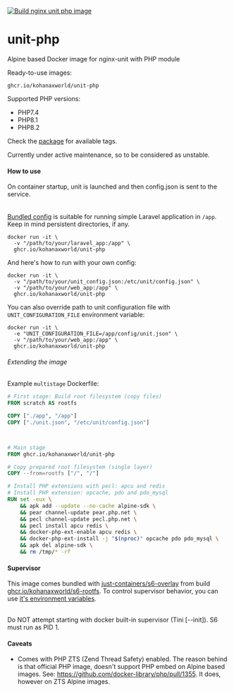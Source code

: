 [![Build nginx unit php image](https://github.com/kohanaxworld/unit-php/actions/workflows/image.yml/badge.svg)](https://github.com/kohanaxworld/unit-php/actions/workflows/image.yml)

# unit-php
Alpine based Docker image for nginx-unit with PHP module

Ready-to-use images:
```shell
ghcr.io/kohanaxworld/unit-php
```

Supported PHP versions:
- PHP7.4
- PHP8.1
- PHP8.2

Check the [package](https://github.com/kohanaxworld/unit-php/pkgs/container/unit-php) for available tags.

Currently under active maintenance, so to be considered as unstable.


#### How to use
On container startup, unit is launched and then config.json is sent to the service.  
<br></br>
[Bundled config](rootfs/etc/unit/config.json) is suitable for running simple Laravel application in `/app`. Keep in mind persistent directories, if any.
```shell
docker run -it \
  -v "/path/to/your/laravel_app:/app" \
  ghcr.io/kohanaxworld/unit-php
```

And here's how to run with your own config:
```shell
docker run -it \
  -v "/path/to/your/unit_config.json:/etc/unit/config.json" \
  -v "/path/to/your/web_app:/app" \
  ghcr.io/kohanaxworld/unit-php
```

You can also override path to unit configuration file with `UNIT_CONFIGURATION_FILE` environment variable:
```shell
docker run -it \
  -e "UNIT_CONFIGURATION_FILE=/app/config/unit.json" \
  -v "/path/to/your/web_app:/app" \
  ghcr.io/kohanaxworld/unit-php
```

###### Extending the image

Example ```multistage``` Dockerfile:
```dockerfile
# First stage: Build root filesystem (copy files)
FROM scratch AS rootfs

COPY ["./app", "/app"]
COPY ["./unit.json", "/etc/unit/config.json"]



# Main stage
FROM ghcr.io/kohanaxworld/unit-php

# Copy prepared root filesystem (single layer)
COPY --from=rootfs ["/", "/"]

# Install PHP extensions with pecl: apcu and redis
# Install PHP extension: opcache, pdo and pdo_mysql
RUN set -eux \
    && apk add --update --no-cache alpine-sdk \
    && pear channel-update pear.php.net \
    && pecl channel-update pecl.php.net \
    && pecl install apcu redis \
    && docker-php-ext-enable apcu redis \
    && docker-php-ext-install -j "$(nproc)" opcache pdo pdo_mysql \
    && apk del alpine-sdk \
    && rm /tmp/* -rf
```


#### Supervisor
This image comes bundled with [just-containers/s6-overlay](https://github.com/just-containers/s6-overlay) from build [ghcr.io/kohanaxworld/s6-rootfs](https://github.com/kohanaxworld/s6-rootfs).
To control supervisor behavior, you can use [it's environment variables](https://github.com/just-containers/s6-overlay#customizing-s6-behaviour).
<br></br>

Do NOT attempt starting with docker built-in supervisor (Tini [--init]). S6 must run as PID 1.

#### Caveats
- Comes with PHP ZTS (Zend Thread Safety) enabled. The reason behind is that official PHP image, doesn't support PHP embed on Alpine based images. See: https://github.com/docker-library/php/pull/1355. It does, however on ZTS Alpine images.
